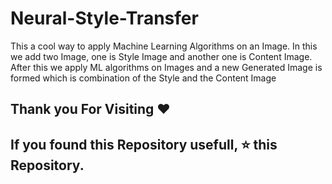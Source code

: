 # Neural-Style-Transfer

This a cool way to apply Machine Learning Algorithms on an Image. In this we add two Image, one is Style Image and another one is Content Image. After this we apply ML algorithms on Images and a new Generated Image is formed which is combination of the Style and the Content Image

## Thank you For Visiting ❤️

## If you found this Repository usefull, ⭐ this Repository.
